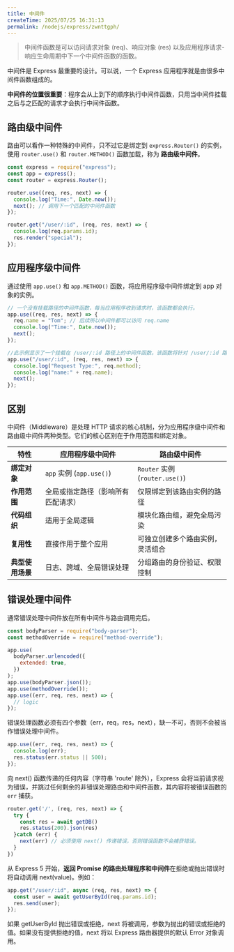 ```yaml
---
title: 中间件
createTime: 2025/07/25 16:31:13
permalink: /nodejs/express/zwnttgph/
---
```


> 中间件函数是可以访问请求对象 (req)、响应对象 (res) 以及应用程序请求-响应生命周期中下一个中间件函数的函数。

中间件是 Express 最重要的设计。可以说，一个 Express 应用程序就是由很多中间件函数组成的。

**中间件的位置很重要**：程序会从上到下的顺序执行中间件函数，只用当中间件挂载之后与之匹配的请求才会执行中间件函数。

## 路由级中间件

路由可以看作一种特殊的中间件，只不过它是绑定到 `express.Router()` 的实例，使用 `router.use()` 和 `router.METHOD()` 函数加载，称为 **路由级中间件**。

```js
const express = require("express");
const app = express();
const router = express.Router();

router.use((req, res, next) => {
  console.log("Time:", Date.now());
  next(); // 调用下一个匹配的中间件函数
});

router.get("/user/:id", (req, res, next) => {
  console.log(req.params.id);
  res.render("special");
});
```

## 应用程序级中间件

通过使用 `app.use()` 和 `app.METHOD()` 函数，将应用程序级中间件绑定到 app 对象的实例。

```js
// 一个没有挂载路径的中间件函数，每当应用程序收到请求时，该函数都会执行。
app.use((req, res, next) => {
  req.name = "Tom"; // 后续所以中间件都可以访问 req.name
  console.log("Time:", Date.now());
  next();
});

//此示例显示了一个挂载在 /user/:id 路径上的中间件函数。该函数将针对 /user/:id 路径上的任何类型的 HTTP 请求执行。
app.use("/user/:id", (req, res, next) => {
  console.log("Request Type:", req.method);
  console.log("name:" + req.name);
  next();
});
```

## 区别

中间件（Middleware）是处理 HTTP 请求的核心机制，分为应用程序级中间件和路由级中间件两种类型。它们的核心区别在于作用范围和绑定对象。

| **特性**         | **应用程序级中间件**               | **路由级中间件**                 |
| ---------------- | ---------------------------------- | -------------------------------- |
| **绑定对象**     | `app` 实例 (`app.use()`)           | `Router` 实例 (`router.use()`)   |
| **作用范围**     | 全局或指定路径（影响所有匹配请求） | 仅限绑定到该路由实例的路径       |
| **代码组织**     | 适用于全局逻辑                     | 模块化路由组，避免全局污染       |
| **复用性**       | 直接作用于整个应用                 | 可独立创建多个路由实例，灵活组合 |
| **典型使用场景** | 日志、跨域、全局错误处理           | 分组路由的身份验证、权限控制     |

## 错误处理中间件

通常错误处理中间件放在所有中间件与路由调用完后。

```js
const bodyParser = require("body-parser");
const methodOverride = require("method-override");

app.use(
  bodyParser.urlencoded({
    extended: true,
  })
);
app.use(bodyParser.json());
app.use(methodOverride());
app.use((err, req, res, next) => {
  // logic
});
```

错误处理函数必须有四个参数（err，req，res，next），缺一不可，否则不会被当作错误处理中间件。

```js
app.use((err, req, res, next) => {
  console.log(err);
  res.status(err.status || 500);
});
```

向 next() 函数传递的任何内容（字符串 'route' 除外），Express 会将当前请求视为错误，并跳过任何剩余的非错误处理路由和中间件函数，其内容将被错误函数的 `err` 捕获。

```js
router.get('/', (req, res, next) => {
  try {
    const res = await getDB()
    res.status(200).json(res)
  }catch (err) {
    next(err) // 必须使用 next() 传递错误，否则错误函数不会捕获错误。
  }
})
```

从 Express 5 开始，**返回 Promise 的路由处理程序和中间件**在拒绝或抛出错误时将自动调用 next(value)。例如：

```js
app.get("/user/:id", async (req, res, next) => {
  const user = await getUserById(req.params.id);
  res.send(user);
});
```

如果 getUserById 抛出错误或拒绝，next 将被调用，参数为抛出的错误或拒绝的值。如果没有提供拒绝的值，next 将以 Express 路由器提供的默认 Error 对象调用。
